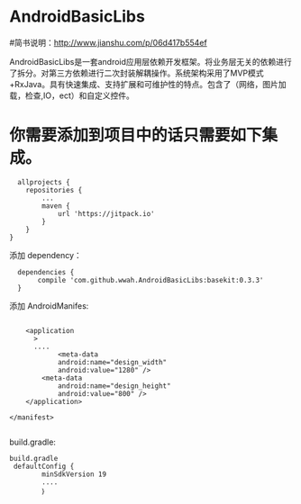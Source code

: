 # AndroidBasicLibs

#简书说明：http://www.jianshu.com/p/06d417b554ef

AndroidBasicLibs是一套android应用层依赖开发框架。将业务层无关的依赖进行了拆分。对第三方依赖进行二次封装解耦操作。系统架构采用了MVP模式+RxJava。具有快速集成、支持扩展和可维护性的特点。包含了（网络，图片加载，检查,IO，ect）和自定义控件。


# 你需要添加到项目中的话只需要如下集成。

```
  allprojects {
  	repositories {
		...
		maven { 
			url 'https://jitpack.io' 
		}
	}
}
```
  
  添加 dependency：

```
  dependencies {
       compile 'com.github.wwah.AndroidBasicLibs:basekit:0.3.3'
  }
```
添加 AndroidManifes:
```

    <application
      >
      ....
            <meta-data
            android:name="design_width"
            android:value="1280" />
        <meta-data
            android:name="design_height"
            android:value="800" />
    </application>

</manifest>


```
build.gradle:

```
build.gradle
 defaultConfig {
        minSdkVersion 19
        ....
        ｝
```